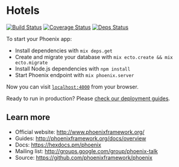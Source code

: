 # Hotels

[![Build Status](https://secure.travis-ci.org/plus3x/hotels_elixir.svg?branch=master "Build Status")](http://travis-ci.org/plus3x/hotels_elixir)
[![Coverage Status](https://coveralls.io/repos/plus3x/hotels_elixir/badge.svg?branch=master)](https://coveralls.io/r/plus3x/hotels_elixir?branch=master)
[![Deps Status](https://beta.hexfaktor.org/badge/all/github/plus3x/hotels_elixir.svg)](https://beta.hexfaktor.org/github/plus3x/hotels_elixir)

To start your Phoenix app:

  * Install dependencies with `mix deps.get`
  * Create and migrate your database with `mix ecto.create && mix ecto.migrate`
  * Install Node.js dependencies with `npm install`
  * Start Phoenix endpoint with `mix phoenix.server`

Now you can visit [`localhost:4000`](http://localhost:4000) from your browser.

Ready to run in production? Please [check our deployment guides](http://www.phoenixframework.org/docs/deployment).

## Learn more

  * Official website: http://www.phoenixframework.org/
  * Guides: http://phoenixframework.org/docs/overview
  * Docs: https://hexdocs.pm/phoenix
  * Mailing list: http://groups.google.com/group/phoenix-talk
  * Source: https://github.com/phoenixframework/phoenix
